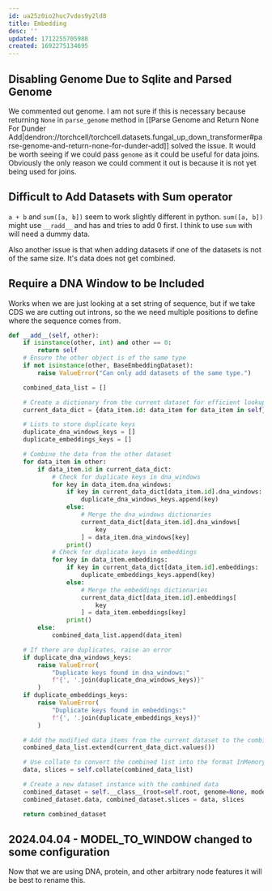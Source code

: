 ```yaml
---
id: ua25z0io2huc7vdos9y2ld8
title: Embedding
desc: ''
updated: 1712255705988
created: 1692275134695
---
```


## Disabling Genome Due to Sqlite and Parsed Genome

We commented out genome. I am not sure if this is necessary because returning `None` in `parse_genome` method in [[Parse Genome and Return None For Dunder Add|dendron://torchcell/torchcell.datasets.fungal_up_down_transformer#parse-genome-and-return-none-for-dunder-add]] solved the issue. It would be worth seeing if we could pass `genome` as it could be useful for data joins. Obviously the only reason we could comment it out is because it is not yet being used for joins.

## Difficult to Add Datasets with Sum operator

`a + b` and `sum([a, b])` seem to work slightly different in python. `sum([a, b])` might use `__radd__` and has and tries to add 0 first. I think to use `sum` with will need a dummy data.

Also another issue is that when adding datasets if one of the datasets is not of the same size. It's data does not get combined.

## Require a DNA Window to be Included

Works when we are just looking at a set string of sequence, but if we take CDS we are cutting out introns, so the we need multiple positions to define where the sequence comes from.

```python
def __add__(self, other):
    if isinstance(other, int) and other == 0:
        return self
    # Ensure the other object is of the same type
    if not isinstance(other, BaseEmbeddingDataset):
        raise ValueError("Can only add datasets of the same type.")

    combined_data_list = []

    # Create a dictionary from the current dataset for efficient lookup
    current_data_dict = {data_item.id: data_item for data_item in self}

    # Lists to store duplicate keys
    duplicate_dna_windows_keys = []
    duplicate_embeddings_keys = []

    # Combine the data from the other dataset
    for data_item in other:
        if data_item.id in current_data_dict:
            # Check for duplicate keys in dna_windows
            for key in data_item.dna_windows:
                if key in current_data_dict[data_item.id].dna_windows:
                    duplicate_dna_windows_keys.append(key)
                else:
                    # Merge the dna_windows dictionaries
                    current_data_dict[data_item.id].dna_windows[
                        key
                    ] = data_item.dna_windows[key]
                print()
            # Check for duplicate keys in embeddings
            for key in data_item.embeddings:
                if key in current_data_dict[data_item.id].embeddings:
                    duplicate_embeddings_keys.append(key)
                else:
                    # Merge the embeddings dictionaries
                    current_data_dict[data_item.id].embeddings[
                        key
                    ] = data_item.embeddings[key]
                print()
        else:
            combined_data_list.append(data_item)

    # If there are duplicates, raise an error
    if duplicate_dna_windows_keys:
        raise ValueError(
            "Duplicate keys found in dna_windows:"
            f"{', '.join(duplicate_dna_windows_keys)}"
        )
    if duplicate_embeddings_keys:
        raise ValueError(
            "Duplicate keys found in embeddings:"
            f"{', '.join(duplicate_embeddings_keys)}"
        )

    # Add the modified data items from the current dataset to the combined list
    combined_data_list.extend(current_data_dict.values())

    # Use collate to convert the combined list into the format InMemoryDataset expects
    data, slices = self.collate(combined_data_list)

    # Create a new dataset instance with the combined data
    combined_dataset = self.__class__(root=self.root, genome=None, model_name=None)
    combined_dataset.data, combined_dataset.slices = data, slices

    return combined_dataset
```

## 2024.04.04 - MODEL_TO_WINDOW changed to some configuration

Now that we are using DNA, protein, and other arbitrary node features it will be best to rename this.
